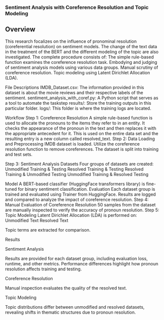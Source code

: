 ### Sentiment Analysis with Coreference Resolution and Topic Modeling

## Overview
This research focalizes on the influence of pronominal resolution (coreferential resolution) on sentiment models. The change of the text data in the treatment of the BERT and the different modeling of the topic are also investigated.
The complete procedure consists of:
The simple rule-based function examines the coreference resolution task.
Embodying and judging of sentiment analysis models using various data groups.
Manual scrutiny of coreference resolution.
Topic modeling using Latent Dirichlet Allocation (LDA).

File Descriptions
IMDB_Dataset.csv: The information provided in this dataset is about the movie reviews and their respective labels of the sentiment.
sentiment_analysis_with_coref.py: A Python script that serves as a tool to automate the taskstep
results/: Store the training outputs in this particular folder.
logs/: This folder is where the training logs are located.

Workflow
Step 1: Coreference Resolution
A simple rule-based function is used to allocate the pronouns to the items they refer to in an entity. It checks the appearance of the pronoun in the text and then replaces it with the appropriate antecedent for it. This is used on the entire data set and the resulting entry is a new column called resolved_text.
Step 2: Data Loading and Preprocessing
IMDB dataset is loaded.
Utilize the coreference resolution function to remove coreferences.
The dataset is split into training and test sets.


Step 3: Sentiment Analysis
Datasets
Four groups of datasets are created:
Unmodified Training & Testing
Resolved Training & Testing
Resolved Training & Unmodified Testing
Unmodified Training & Resolved Testing

Model
A BERT-based classifier (HuggingFace transformers library) is fine-tuned for binary sentiment classification.
Evaluation
Each dataset group is trained and evaluated using Trainer from HuggingFace. Results are logged and compared to analyze the impact of coreference resolution.
Step 4: Manual Evaluation of Coreference Resolution
50 samples from the dataset are manually inspected to verify the accuracy of pronoun resolution.
Step 5: Topic Modeling
Latent Dirichlet Allocation (LDA) is performed on:
Unmodified Text
Resolved Text

Topic terms are extracted for comparison.

Results

Sentiment Analysis

Results are provided for each dataset group, including evaluation loss, runtime, and other metrics. Performance differences highlight how pronoun resolution affects training and testing.

Coreference Resolution

Manual inspection evaluates the quality of the resolved text.

Topic Modeling

Topic distributions differ between unmodified and resolved datasets, revealing shifts in thematic structures due to pronoun resolution.


